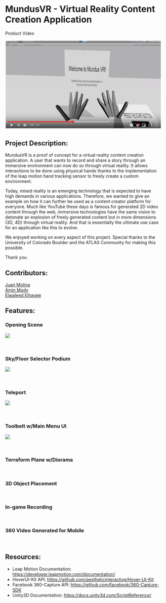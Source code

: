# MundusVR - Virtual Reality Content Creation Application

Product Video

[![IMAGE ALT TEXT](https://github.com/Jamolinaesca/Jamolinaesca.github.io/blob/master/Pictures/capture.png)](https://www.youtube.com/watch?v=OyOBLKf3_8k&t=7s "MundusVR")
<br>


## Project Description:

MundusVR is a proof of concept for a virtual reality content creation application. A user that wants to record and share a story through an immersive environment can now do so through virtual reality. It allows interactions to be done using physical hands thanks to the implementation of the leap motion hand tracking sensor to freely create a custom environment.

Today, mixed reality is an emerging technology that is expected to have high demands in various applications. Therefore, we wanted to give an example on how it can further be used as a content creator platform for everyone. Much like YouTube these days is famous for generated 2D video content through the web, immersive technologies have the same vision to detonate an explosion of freely generated content but in more dimensions (3D, 4D) through virtual reality. And that is essentially the ultimate use case for an application like this to evolve.

We enjoyed working on every aspect of this project. Special thanks to the University of Colorado Boulder and the ATLAS Community for making this possible.

Thank you.

## Contributors:

[Juan Molina](https://jamolinaescalante.myportfolio.com/) <br> [Amin Mody]() <br> [Elwaleed Elhagee]()

## Features:

### Opening Scene

![](https://media.giphy.com/media/ftkFcrqX5VueRmhCD5/giphy.gif)

<br>

### Sky/Floor Selector Podium

![](https://media.giphy.com/media/eNGFCaudCxAgLqsSMh/giphy.gif)

<br>

### Teleport

![](https://media.giphy.com/media/iCjWksOnPhyxTpnuaN/giphy.gif)

<br>

### Toolbelt w/Main Menu UI

![](https://media.giphy.com/media/QAySInCLLyjTc9txcF/giphy.gif)

<br>

### Terraform Plane w/Diorama

<br>

### 3D Object Placement


<br>

### In-game Recording


<br>

### 360 Video Generated for Mobile


<br>

## Resources:

* Leap Motion Documentation: https://developer.leapmotion.com/documentation/
* HoverUI-Kit API: https://github.com/aestheticinteractive/Hover-UI-Kit
* Facebook 360-Capture API: https://github.com/facebook/360-Capture-SDK
* Unity3D Documentation: https://docs.unity3d.com/ScriptReference/

